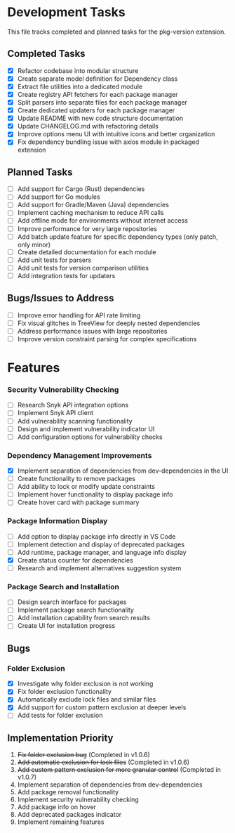 # Development Tasks

This file tracks completed and planned tasks for the pkg-version extension.

## Completed Tasks

- [x] Refactor codebase into modular structure
- [x] Create separate model definition for Dependency class
- [x] Extract file utilities into a dedicated module
- [x] Create registry API fetchers for each package manager
- [x] Split parsers into separate files for each package manager
- [x] Create dedicated updaters for each package manager
- [x] Update README with new code structure documentation
- [x] Update CHANGELOG.md with refactoring details
- [x] Improve options menu UI with intuitive icons and better organization
- [x] Fix dependency bundling issue with axios module in packaged extension

## Planned Tasks

- [ ] Add support for Cargo (Rust) dependencies
- [ ] Add support for Go modules
- [ ] Add support for Gradle/Maven (Java) dependencies
- [ ] Implement caching mechanism to reduce API calls
- [ ] Add offline mode for environments without internet access
- [ ] Improve performance for very large repositories
- [ ] Add batch update feature for specific dependency types (only patch, only minor)
- [ ] Create detailed documentation for each module
- [ ] Add unit tests for parsers
- [ ] Add unit tests for version comparison utilities
- [ ] Add integration tests for updaters

## Bugs/Issues to Address

- [ ] Improve error handling for API rate limiting
- [ ] Fix visual glitches in TreeView for deeply nested dependencies
- [ ] Address performance issues with large repositories
- [ ] Improve version constraint parsing for complex specifications

# Features

### Security Vulnerability Checking
- [ ] Research Snyk API integration options
- [ ] Implement Snyk API client
- [ ] Add vulnerability scanning functionality
- [ ] Design and implement vulnerability indicator UI
- [ ] Add configuration options for vulnerability checks

### Dependency Management Improvements
- [x] Implement separation of dependencies from dev-dependencies in the UI
- [ ] Create functionality to remove packages
- [ ] Add ability to lock or modify update constraints
- [ ] Implement hover functionality to display package info
- [ ] Create hover card with package summary

### Package Information Display
- [ ] Add option to display package info directly in VS Code
- [ ] Implement detection and display of deprecated packages
- [ ] Add runtime, package manager, and language info display
- [x] Create status counter for dependencies
- [ ] Research and implement alternatives suggestion system

### Package Search and Installation
- [ ] Design search interface for packages
- [ ] Implement package search functionality
- [ ] Add installation capability from search results
- [ ] Create UI for installation progress

## Bugs

### Folder Exclusion
- [x] Investigate why folder exclusion is not working
- [x] Fix folder exclusion functionality
- [x] Automatically exclude lock files and similar files
- [x] Add support for custom pattern exclusion at deeper levels
- [ ] Add tests for folder exclusion

## Implementation Priority
1. ~~Fix folder exclusion bug~~ (Completed in v1.0.6)
2. ~~Add automatic exclusion for lock files~~ (Completed in v1.0.6)
3. ~~Add custom pattern exclusion for more granular control~~ (Completed in v1.0.7)
4. Implement separation of dependencies from dev-dependencies
5. Add package removal functionality
6. Implement security vulnerability checking
7. Add package info on hover
8. Add deprecated packages indicator
9. Implement remaining features 